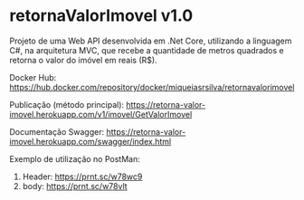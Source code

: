# retornaValorImovel v1.0

Projeto de uma Web API desenvolvida em .Net Core, utilizando a linguagem C#, na arquitetura MVC, que recebe a quantidade de metros quadrados e retorna o valor do imóvel em reais (R$).

Docker Hub:
https://hub.docker.com/repository/docker/miqueiasrsilva/retornavalorimovel

Publicação (método principal):
https://retorna-valor-imovel.herokuapp.com/v1/imovel/GetValorImovel

Documentação Swagger:
https://retorna-valor-imovel.herokuapp.com/swagger/index.html

Exemplo de utilização no PostMan:
1. Header: https://prnt.sc/w78wc9
2. body: https://prnt.sc/w78vlt
